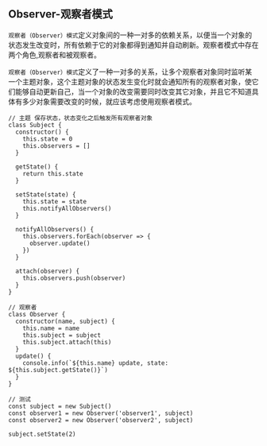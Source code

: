 ## Observer-观察者模式
`观察者（Observer）模式`定义对象间的一种一对多的依赖关系，以便当一个对象的状态发生改变时，所有依赖于它的对象都得到通知并自动刷新。观察者模式中存在两个角色,观察者和被观察者。

`观察者（Observer）模式`定义了一种一对多的关系，让多个观察者对象同时监听某一个主题对象，这个主题对象的状态发生变化时就会通知所有的观察者对象，使它们能够自动更新自己，当一个对象的改变需要同时改变其它对象，并且它不知道具体有多少对象需要改变的时候，就应该考虑使用观察者模式。

```
// 主题 保存状态，状态变化之后触发所有观察者对象
class Subject {
  constructor() {
    this.state = 0
    this.observers = []
  }

  getState() {
    return this.state
  }

  setState(state) {
    this.state = state
    this.notifyAllObservers()
  }

  notifyAllObservers() {
    this.observers.forEach(observer => {
      observer.update()
    })
  }

  attach(observer) {
    this.observers.push(observer)
  }
}

// 观察者
class Observer {
  constructor(name, subject) {
    this.name = name
    this.subject = subject
    this.subject.attach(this)
  }
  update() {
    console.info(`${this.name} update, state: ${this.subject.getState()}`)
  }
}

// 测试
const subject = new Subject()
const observer1 = new Observer('observer1', subject)
const observer2 = new Observer('observer2', subject)

subject.setState(2)
```